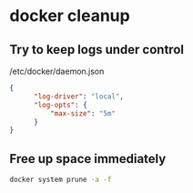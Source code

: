 # docker cleanup

## Try to keep logs under control
/etc/docker/daemon.json
```json
{
	  "log-driver": "local",
	  "log-opts": {
		  "max-size": "5m"
	  }
}
```

## Free up space immediately
```bash
docker system prune -a -f
```

